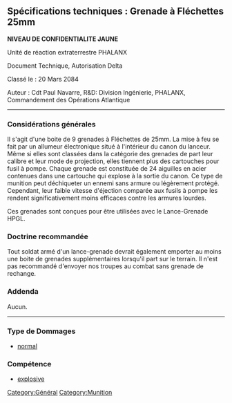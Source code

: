 ## Spécifications techniques : Grenade à Fléchettes 25mm

**NIVEAU DE CONFIDENTIALITE JAUNE**

Unité de réaction extraterrestre PHALANX

Document Technique, Autorisation Delta

Classé le : 20 Mars 2084

Auteur : Cdt Paul Navarre, R&D: Division Ingénierie, PHALANX,
Commandement des Opérations Atlantique

------------------------------------------------------------------------

### Considérations générales

Il s'agit d'une boite de 9 grenades à Fléchettes de 25mm. La mise à feu
se fait par un allumeur électronique situé à l'intérieur du canon du
lanceur. Même si elles sont classées dans la catégorie des grenades de
part leur calibre et leur mode de projection, elles tiennent plus des
cartouches pour fusil à pompe. Chaque grenade est constituée de 24
aiguilles en acier contenues dans une cartouche qui explose à la sortie
du canon. Ce type de munition peut déchiqueter un ennemi sans armure ou
légèrement protégé. Cependant, leur faible vitesse d'éjection comparée
aux fusils à pompe les rendent significativement moins efficaces contre
les armures lourdes.

Ces grenades sont conçues pour être utilisées avec le Lance-Grenade
HPGL.

### Doctrine recommandée

Tout soldat armé d'un lance-grenade devrait également emporter au moins
une boite de grenades supplémentaires lorsqu'il part sur le terrain. Il
n'est pas recommandé d'envoyer nos troupes au combat sans grenade de
rechange.

### Addenda

Aucun.

------------------------------------------------------------------------

### Type de Dommages

- [normal](Damage/normal "wikilink")

### Compétence

- [explosive](Skills/explosive "wikilink")

[Category:Général](Category:Général "wikilink")
[Category:Munition](Category:Munition "wikilink")
